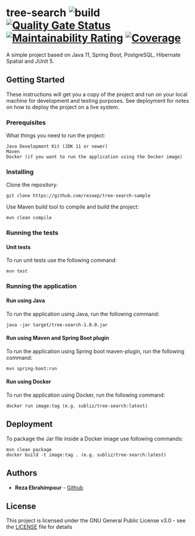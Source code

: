# tree-search ![build](https://github.com/rezaep/tree-search-sample/workflows/build/badge.svg) [![Quality Gate Status](https://sonarcloud.io/api/project_badges/measure?project=rezaep_tree-search-sample&metric=alert_status)](https://sonarcloud.io/dashboard?id=rezaep_tree-search-sample) [![Maintainability Rating](https://sonarcloud.io/api/project_badges/measure?project=rezaep_tree-search-sample&metric=sqale_rating)](https://sonarcloud.io/dashboard?id=rezaep_tree-search-sample) [![Coverage](https://sonarcloud.io/api/project_badges/measure?project=rezaep_tree-search-sample&metric=coverage)](https://sonarcloud.io/dashboard?id=rezaep_tree-search-sample)

A simple project based on Java 11, Spring Boot, PostgreSQL, Hibernate Spatial and JUnit 5.

## Getting Started

These instructions will get you a copy of the project and run on your local machine for development and testing purposes. See deployment for notes on how to deploy the project on a live system.

### Prerequisites

What things you need to run the project:

```
Java Development Kit (JDK 11 or newer)
Maven
Docker (if you want to run the application using the Docker image)
```

### Installing

Clone the repository:

```
git clone https://github.com/rezaep/tree-search-sample
```

Use Maven build tool to compile and build the project:

```
mvn clean compile
```
### Running the tests

#### Unit tests

To run unit tests use the following command:

```
mvn test
```
### Running the application

#### Run using Java

To run the application using Java, run the following command:

```
java -jar target/tree-search-1.0.0.jar
```

#### Run using Maven and Spring Boot plugin

To run the application using Spring boot maven-plugin, run the following command:
                                                        
```
mvn spring-boot:run
```

#### Run using Docker

To run the application using Docker, run the following command:
                                                        
```
docker run image:tag (e.g. subliz/tree-search:latest)
```
## Deployment

To package the Jar file inside a Docker image use following commands:

```
mvn clean package
docker build -t image:tag . (e.g. subliz/tree-search:latest)
```

## Authors

* **Reza Ebrahimpour** - [Github](https://github.com/rezaep)

## License

This project is licensed under the GNU General Public License v3.0 - see the [LICENSE](LICENSE) file for details
